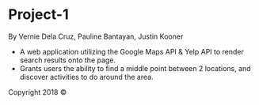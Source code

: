 # Project-1

By Vernie Dela Cruz, Pauline Bantayan, Justin Kooner

* A web application utilizing the Google Maps API & Yelp API to render search results onto the page.
* Grants users the ability to find a middle point between 2 locations, and discover activities to do around the area.

Copyright 2018 &#169;